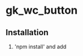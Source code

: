 # gk_wc_button

## Installation
1. 'npm install' and add <script> tag that points to the packages index.js file located within the node_modules folder.
2. Call 'loadComponent' and pass in file path to the packages 'button.wc' file located within the node_modules folder.

![](https://github.com/gedkirkham/media/blob/master/gk-wc-button/images/solid__save__loading__click.gif)

``` html
<script src="../index.js"></script>
<script>
    loadComponent('../button.wc')
</script>
```
## Usage
### Loading
To trigger the loading animation, the 'loading' attribute needs to be set on the button. This can be done with a bit of javascript.
``` html
<gk-wc-button id="gkButton">
</gk-wc-button>

<script>
    const EL = document.querySelector('#gkButton')
    EL.addEventListener('click', function () {
        EL.setAttribute('loading', true)
        
        // Wait for something to happen...        
        EL.setAttribute('loading', false)
    })
</script>
```

### Rounded
To add rounding to the corners of the button, add the 'rounded' attribute.
```html
<gk-wc-button rounded>
</gk-wc-button>
```

### Flat
To flatten the button, add the 'flat' attribute.
```html
<gk-wc-button flat>
</gk-wc-button>
```

### Colour
To change the colour of the button, add the colour attibute with a valid param. Currently, only the following values are valid; negative, warning, success and neutral.
```html
<gk-wc-button colour="success">
</gk-wc-button>
```

### Icon
To change the icon, create a slot and insert your desired image.
```html
<gk-wc-button>
    <div slot="icon">
        <svg aria-hidden="true" focusable="false" data-prefix="fas" data-icon="database" class="svg-inline--fa fa-database fa-w-14" role="img" xmlns="http://www.w3.org/2000/svg" viewBox="0 0 448 512"><path fill="currentColor" d="M448 73.143v45.714C448 159.143 347.667 192 224 192S0 159.143 0 118.857V73.143C0 32.857 100.333 0 224 0s224 32.857 224 73.143zM448 176v102.857C448 319.143 347.667 352 224 352S0 319.143 0 278.857V176c48.125 33.143 136.208 48.572 224 48.572S399.874 209.143 448 176zm0 160v102.857C448 479.143 347.667 512 224 512S0 479.143 0 438.857V336c48.125 33.143 136.208 48.572 224 48.572S399.874 369.143 448 336z"></path></svg>
    </div>
</gk-wc-button>
```

### Outline
To create a flat design that just has a outline border, add the 'outline' attribute.
```html
<gk-wc-button outline>
</gk-wc-button>
```

### Example:
``` html        
<gk-wc-button
    id="gkButton"
    rounded
    flat
    colour="neutral"
    icon="save"
>
</gk-wc-button>
```
